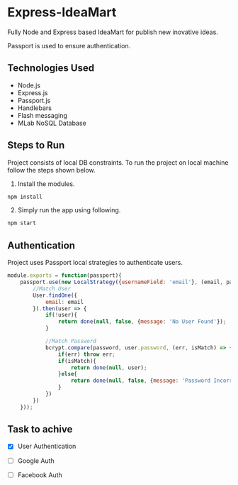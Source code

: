 # Express-IdeaMart

Fully Node and Express based IdeaMart for publish new inovative ideas. 

Passport is used to ensure authentication.

## Technologies Used

* Node.js
* Express.js
* Passport.js
* Handlebars
* Flash messaging
* MLab NoSQL Database

## Steps to Run

Project consists of local DB constraints. To run the project on local machine follow the steps shown below.

1. Install the modules.
```bash
npm install
```
2. Simply run the app using following.
```bash
npm start
```

## Authentication 

Project uses Passport local strategies to authenticate users. 

```javascript
module.exports = function(passport){
    passport.use(new LocalStrategy({usernameField: 'email'}, (email, password, done) => {
        //Match User
        User.findOne({
            email: email
        }).then(user => {
            if(!user){
                return done(null, false, {message: 'No User Found'});
            }

            //Match Password
            bcrypt.compare(password, user.password, (err, isMatch) => {
                if(err) throw err;
                if(isMatch){
                    return done(null, user);
                }else{
                    return done(null, false, {message: 'Password Incorrect'});
                }
            })
        })
    }));
```

## Task to achive

* [x] User Authentication
* [ ] Google Auth
* [ ] Facebook Auth


